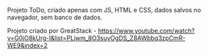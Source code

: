 Projeto ToDo, criado apenas com JS, HTML e CSS, dados salvos no navegador, sem banco de dados.

Projeto criado por GreatStack - https://www.youtube.com/watch?v=G0jO8kUrg-I&list=PLjwm_8O3suyOgDS_Z8AWbbq3zpCmR-WE9&index=2